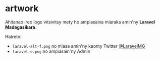 artwork
=======

Ahitanao ireo logo vitsivitsy mety ho ampiasaina miaraka amin'ny **Laravel Madagasikara**.

Hatreto:

* `laravel-alt-f.png` no miasa amin'ny kaonty Twitter [@LaravelMG](https://twitter.com/LaravelMG)
* `laravel-e.png` no ampiasain'ny Admin
